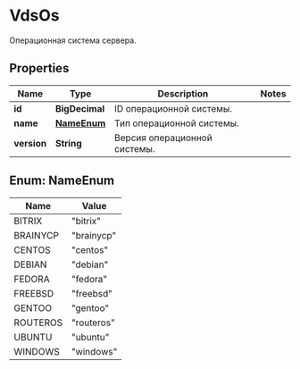 

# VdsOs

Операционная система сервера.

## Properties

| Name | Type | Description | Notes |
|------------ | ------------- | ------------- | -------------|
|**id** | **BigDecimal** | ID операционной системы. |  |
|**name** | [**NameEnum**](#NameEnum) | Тип операционной системы. |  |
|**version** | **String** | Версия операционной системы. |  |



## Enum: NameEnum

| Name | Value |
|---- | -----|
| BITRIX | &quot;bitrix&quot; |
| BRAINYCP | &quot;brainycp&quot; |
| CENTOS | &quot;centos&quot; |
| DEBIAN | &quot;debian&quot; |
| FEDORA | &quot;fedora&quot; |
| FREEBSD | &quot;freebsd&quot; |
| GENTOO | &quot;gentoo&quot; |
| ROUTEROS | &quot;routeros&quot; |
| UBUNTU | &quot;ubuntu&quot; |
| WINDOWS | &quot;windows&quot; |




